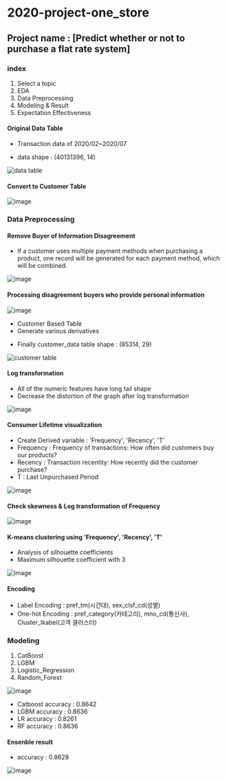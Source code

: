# 2020-project-one_store

## Project name : [Predict whether or not to purchase a flat rate system]

### index
1. Select a topic
2. EDA
3. Data Preprocessing
4. Modeling & Result
5. Expectation Effectiveness

#### Original Data Table
* Transaction data of 2020/02~2020/07
- data shape : (40131396, 14)

![data table](https://user-images.githubusercontent.com/68583172/103009171-a5cd8100-4579-11eb-8444-418efde43e68.PNG)

#### Convert to Customer Table

![image](https://user-images.githubusercontent.com/68583172/103009120-85052b80-4579-11eb-8798-475ceae91ac8.png)

### Data Preprocessing
#### Remove Buyer of Information Disagreement
- If a customer uses multiple payment methods when purchasing a product, one record will be generated for each payment method, which will be combined.

![image](https://user-images.githubusercontent.com/68583172/103010377-95b6a100-457b-11eb-8e7e-fafc23c9e4c6.png)

#### Processing disagreement buyers who provide personal information

![image](https://user-images.githubusercontent.com/68583172/103010684-08c01780-457c-11eb-8ffb-903a9eda7965.png)


* Customer Based Table
* Generate various derivatives
- Finally customer_data table shape : (85314, 29)

![customer table](https://user-images.githubusercontent.com/68583172/103008544-a6194c80-4578-11eb-8393-e1f91eee92ed.PNG)

#### Log transformation
- All of the numeric features have long tail shape
- Decrease the distortion of the graph after log transformation

![image](https://user-images.githubusercontent.com/68583172/103011186-d9f67100-457c-11eb-84d0-8309a8027526.png)

#### Consumer Lifetime visualization
- Create Derived variable : 'Frequency', 'Recency', 'T'
- Frequency : Frequency of transactions: How often did customers buy our products?
- Recency : Transaction recentity: How recently did the customer purchase?
- T : Last Unpurchased Period

![image](https://user-images.githubusercontent.com/68583172/103011640-9cdeae80-457d-11eb-8b8f-6ff2635d0909.png)

#### Check skewness & Log transformation of Frequency

![image](https://user-images.githubusercontent.com/68583172/103011709-b7b12300-457d-11eb-8f88-f94a31366ffa.png)

#### K-means clustering using 'Frequency', 'Recency', 'T'
- Analysis of silhouette coefficients
- Maximum silhouette coefficient with 3 

![image](https://user-images.githubusercontent.com/68583172/103011997-3a39e280-457e-11eb-87c3-5713cb8e3beb.png)


#### Encoding
- Label Encoding : pref_tm(시간대), sex_clsf_cd(성별) 
- One-hot Encoding : pref_category(카테고리), mno_cd(통신사), Cluster_lkabel(고객 클러스터)

### Modeling
1. CatBoost
2. LGBM
3. Logistic_Regression
4. Random_Forest

![image](https://user-images.githubusercontent.com/68583172/103015242-673cc400-4583-11eb-8a7d-a1c25ca47eb1.png)

- Catboost accuracy : 0.8642
- LGBM accuracy : 0.8636
- LR accuracy : 0.8261
- RF accuracy : 0.8636

#### Ensenble result
- accuracy : 0.8628

![image](https://user-images.githubusercontent.com/68583172/103015314-8b000a00-4583-11eb-90bf-cf7cd1dbbced.png)


